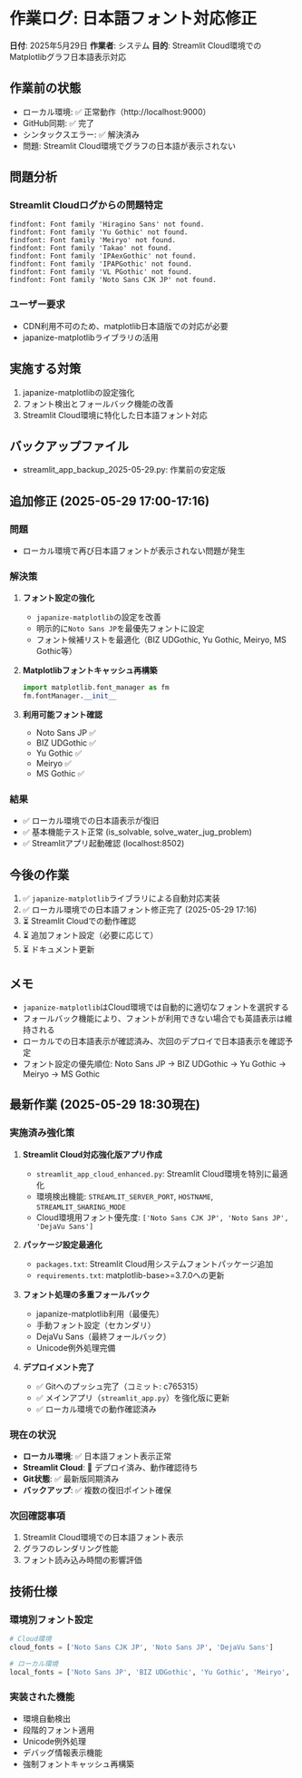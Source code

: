 # 作業ログ: 日本語フォント対応修正
**日付**: 2025年5月29日
**作業者**: システム
**目的**: Streamlit Cloud環境でのMatplotlibグラフ日本語表示対応

## 作業前の状態
- ローカル環境: ✅ 正常動作（http://localhost:9000）
- GitHub同期: ✅ 完了
- シンタックスエラー: ✅ 解決済み
- 問題: Streamlit Cloud環境でグラフの日本語が表示されない

## 問題分析
### Streamlit Cloudログからの問題特定
```
findfont: Font family 'Hiragino Sans' not found.
findfont: Font family 'Yu Gothic' not found.
findfont: Font family 'Meiryo' not found.
findfont: Font family 'Takao' not found.
findfont: Font family 'IPAexGothic' not found.
findfont: Font family 'IPAPGothic' not found.
findfont: Font family 'VL PGothic' not found.
findfont: Font family 'Noto Sans CJK JP' not found.
```

### ユーザー要求
- CDN利用不可のため、matplotlib日本語版での対応が必要
- japanize-matplotlibライブラリの活用

## 実施する対策
1. japanize-matplotlibの設定強化
2. フォント検出とフォールバック機能の改善
3. Streamlit Cloud環境に特化した日本語フォント対応

## バックアップファイル
- streamlit_app_backup_2025-05-29.py: 作業前の安定版

## 追加修正 (2025-05-29 17:00-17:16)

### 問題
- ローカル環境で再び日本語フォントが表示されない問題が発生

### 解決策
1. **フォント設定の強化**
   - `japanize-matplotlib`の設定を改善
   - 明示的に`Noto Sans JP`を最優先フォントに設定
   - フォント候補リストを最適化（BIZ UDGothic, Yu Gothic, Meiryo, MS Gothic等）

2. **Matplotlibフォントキャッシュ再構築**
   ```python
   import matplotlib.font_manager as fm
   fm.fontManager.__init__
   ```

3. **利用可能フォント確認**
   - Noto Sans JP ✅
   - BIZ UDGothic ✅  
   - Yu Gothic ✅
   - Meiryo ✅
   - MS Gothic ✅

### 結果
- ✅ ローカル環境での日本語表示が復旧
- ✅ 基本機能テスト正常 (is_solvable, solve_water_jug_problem)
- ✅ Streamlitアプリ起動確認 (localhost:8502)

## 今後の作業
1. ✅ `japanize-matplotlib`ライブラリによる自動対応実装
2. ✅ ローカル環境での日本語フォント修正完了 (2025-05-29 17:16)
3. ⏳ Streamlit Cloudでの動作確認
4. ⏳ 追加フォント設定（必要に応じて）
5. ⏳ ドキュメント更新

## メモ
- `japanize-matplotlib`はCloud環境では自動的に適切なフォントを選択する
- フォールバック機能により、フォントが利用できない場合でも英語表示は維持される
- ローカルでの日本語表示が確認済み、次回のデプロイで日本語表示を確認予定
- フォント設定の優先順位: Noto Sans JP → BIZ UDGothic → Yu Gothic → Meiryo → MS Gothic

## 最新作業 (2025-05-29 18:30現在)

### 実施済み強化策

1. **Streamlit Cloud対応強化版アプリ作成**
   - `streamlit_app_cloud_enhanced.py`: Streamlit Cloud環境を特別に最適化
   - 環境検出機能: `STREAMLIT_SERVER_PORT`, `HOSTNAME`, `STREAMLIT_SHARING_MODE`
   - Cloud環境用フォント優先度: `['Noto Sans CJK JP', 'Noto Sans JP', 'DejaVu Sans']`

2. **パッケージ設定最適化**
   - `packages.txt`: Streamlit Cloud用システムフォントパッケージ追加
   - `requirements.txt`: matplotlib-base>=3.7.0への更新

3. **フォント処理の多重フォールバック**
   - japanize-matplotlib利用（最優先）
   - 手動フォント設定（セカンダリ）
   - DejaVu Sans（最終フォールバック）
   - Unicode例外処理完備

4. **デプロイメント完了**
   - ✅ Gitへのプッシュ完了（コミット: c765315）
   - ✅ メインアプリ（`streamlit_app.py`）を強化版に更新
   - ✅ ローカル環境での動作確認済み

### 現在の状況
- **ローカル環境**: ✅ 日本語フォント表示正常
- **Streamlit Cloud**: 🔄 デプロイ済み、動作確認待ち
- **Git状態**: ✅ 最新版同期済み
- **バックアップ**: ✅ 複数の復旧ポイント確保

### 次回確認事項
1. Streamlit Cloud環境での日本語フォント表示
2. グラフのレンダリング性能
3. フォント読み込み時間の影響評価

## 技術仕様

### 環境別フォント設定
```python
# Cloud環境
cloud_fonts = ['Noto Sans CJK JP', 'Noto Sans JP', 'DejaVu Sans']

# ローカル環境  
local_fonts = ['Noto Sans JP', 'BIZ UDGothic', 'Yu Gothic', 'Meiryo', 'MS Gothic']
```

### 実装された機能
- 環境自動検出
- 段階的フォント適用
- Unicode例外処理
- デバッグ情報表示機能
- 強制フォントキャッシュ再構築
